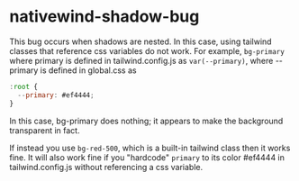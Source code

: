 # nativewind-shadow-bug

This bug occurs when shadows are nested. In this case, using tailwind classes that reference css variables do not work. For example, `bg-primary` where primary is defined in tailwind.config.js as `var(--primary)`, where --primary is defined in global.css as
```js
:root {
  --primary: #ef4444;
}
```
In this case, bg-primary does nothing; it appears to make the background transparent in fact.

If instead you use `bg-red-500`, which is a built-in tailwind class then it works fine. It will also work fine if you "hardcode" `primary` to its color #ef4444 in tailwind.config.js without referencing a css variable.

